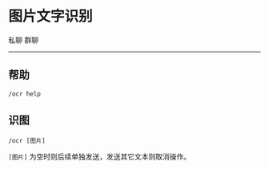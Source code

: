 # 图片文字识别
<span class="span-friend">私聊</span>
<span class="span-group">群聊</span>

---

## 帮助
```
/ocr help
```

## 识图
```
/ocr [图片]
```
`[图片]` 为空时则后续单独发送，发送其它文本则取消操作。